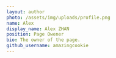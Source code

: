 ```yaml
---
layout: author
photo: /assets/img/uploads/profile.png
name: Alex
display_name: Alex ZHAN
position: Page Owener
bio: The owner of the page.
github_username: amazingcookie
---
```

